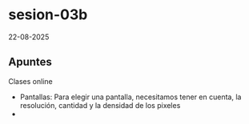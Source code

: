 # sesion-03b

22-08-2025

## Apuntes 

Clases online

- Pantallas: Para elegir una pantalla, necesitamos tener en cuenta, la resolución, cantidad y la densidad de los pixeles
-
